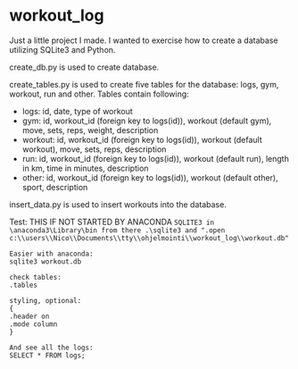 # workout_log
Just a little project I made. I wanted to exercise how to create a database utilizing SQLite3 and Python.

create_db.py is used to create database.

create_tables.py is used to create five tables for the database: logs, gym, workout, run and other.
Tables contain following:
- logs: id, date, type of workout
- gym: id, workout_id (foreign key to logs(id)), workout (default gym), move, sets, reps, weight, description
- workout: id, workout_id (foreign key to logs(id)), workout (default workout), move, sets, reps, description
- run: id, workout_id (foreign key to logs(id)), workout (default run), length in km, time in minutes, description
- other: id, workout_id (foreign key to logs(id)), workout (default other), sport, description

insert_data.py is used to insert workouts into the database.

Test:
    THIS IF NOT STARTED BY ANACONDA
    `
    SQLITE3 in \anaconda3\Library\bin
    from there .\sqlite3 and ".open c:\\users\\Nico\\Documents\\tty\\ohjelmointi\\workout_log\\workout.db"
    `

    Easier with anaconda:
    sqlite3 workout.db

    check tables:
    .tables

    styling, optional:
    {
    .header on
    .mode column
    }

    And see all the logs:
    SELECT * FROM logs;
